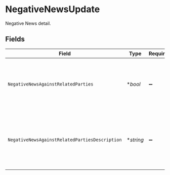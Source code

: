 # NegativeNewsUpdate

Negative News detail.


## Fields

| Field                                                                                                                 | Type                                                                                                                  | Required                                                                                                              | Description                                                                                                           | Example                                                                                                               |
| --------------------------------------------------------------------------------------------------------------------- | --------------------------------------------------------------------------------------------------------------------- | --------------------------------------------------------------------------------------------------------------------- | --------------------------------------------------------------------------------------------------------------------- | --------------------------------------------------------------------------------------------------------------------- |
| `NegativeNewsAgainstRelatedParties`                                                                                   | **bool*                                                                                                               | :heavy_minus_sign:                                                                                                    | Indicates whether there is negative news against related parties                                                      | true                                                                                                                  |
| `NegativeNewsAgainstRelatedPartiesDescription`                                                                        | **string*                                                                                                             | :heavy_minus_sign:                                                                                                    | Description of the negative news against related parties                                                              | Juan was indicated in numerous publications but not involved with Japan's misappropriation of taxpayer funds in 2013. |